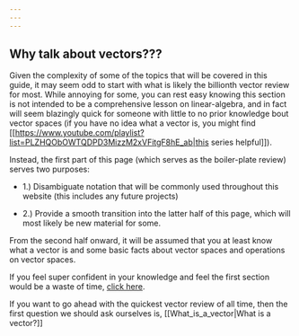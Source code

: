 ```yaml
---
---
---
```

## Why talk about vectors???

Given the complexity of some of the topics that will be covered in this guide, it may seem odd to start with what is likely the billionth vector review for most. While annoying for some, you can rest easy knowing this section is not intended to be a comprehensive lesson on linear-algebra, and in fact will seem blazingly quick for someone with little to no prior knowledge bout vector spaces (if you have no idea what a vector is, you might find [[https://www.youtube.com/playlist?list=PLZHQObOWTQDPD3MizzM2xVFitgF8hE_ab|this series helpful]]).

Instead, the first part of this page (which serves as the boiler-plate review) serves two purposes:


- 1.) Disambiguate notation that will be commonly used throughout this website (this includes any future projects)

- 2.) Provide a smooth transition into the latter half of this page, which will most likely be new material for some.

From the second half onward, it will be assumed that you at least know what a vector is and some basic facts about vector spaces and operations on vector spaces.

If you feel super confident in your knowledge and feel the first section would be a waste of time, [click here](#coordinate-bases-for-euclidian-vector-spaces).


If you want to go ahead with the quickest vector review of all time, then the first question we should ask ourselves is, [[What_is_a_vector|What is a vector?]]
